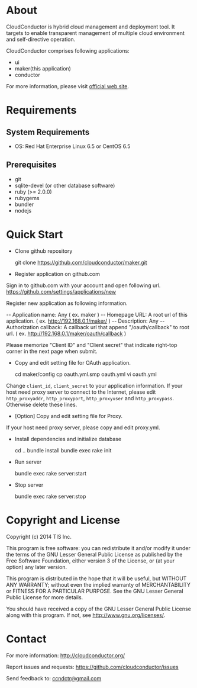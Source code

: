 About
=====

CloudConductor is hybrid cloud management and deployment tool.
It targets to enable transparent management of multiple cloud environment
and self-directive operation.

CloudConductor comprises following applications:

- ui
- maker(this application)
- conductor

For more information, please visit [official web site](http://cloudconductor.org/).


Requirements
============

System Requirements
-------------------

- OS: Red Hat Enterprise Linux 6.5 or CentOS 6.5

Prerequisites
-------------

- git
- sqlite-devel (or other database software)
- ruby (>= 2.0.0)
- rubygems
- bundler
- nodejs


Quick Start
===========

- Clone github repository

    git clone https://github.com/cloudconductor/maker.git

- Register application on github.com

Sign in to github.com with your account and open following url.
https://github.com/settings/applications/new

Register new application as following information.

-- Application name: Any ( ex. maker )
-- Homepage URL: A root url of this application. ( ex. http://192.168.0.1/maker/ )
-- Description: Any
-- Authorization callback: A callback url that append "/oauth/callback" to root url. ( ex. http://192.168.0.1/maker/oauth/callback )

Please memorize "Client ID" and "Client secret" that indicate right-top corner in the next page when submit.

- Copy and edit setting file for OAuth application.

    cd maker/config
    cp oauth.yml.smp oauth.yml
    vi oauth.yml

Change `client_id`, `client_secret` to your application information.
If your host need proxy server to connect to the Internet, please edit `http_proxyaddr`, `http_proxyport`, `http_proxyuser` and `http_proxypass`. Otherwise delete these lines.

- [Option] Copy and edit setting file for Proxy.

If your host need proxy server, please copy and edit proxy.yml.

- Install dependencies and initialize database

    cd ..
    bundle install
    bundle exec rake init

- Run server

    bundle exec rake server:start

- Stop server

    bundle exec rake server:stop


Copyright and License
=====================

Copyright (c) 2014 TIS Inc.

This program is free software: you can redistribute it and/or modify
it under the terms of the GNU Lesser General Public License as published by
the Free Software Foundation, either version 3 of the License, or
(at your option) any later version.

This program is distributed in the hope that it will be useful,
but WITHOUT ANY WARRANTY; without even the implied warranty of
MERCHANTABILITY or FITNESS FOR A PARTICULAR PURPOSE.  See the
GNU Lesser General Public License for more details.

You should have received a copy of the GNU Lesser General Public License
along with this program.  If not, see <http://www.gnu.org/licenses/>.


Contact
=======

For more information: <http://cloudconductor.org/>

Report issues and requests: <https://github.com/cloudconductor/issues>

Send feedback to: <ccndctr@gmail.com>
